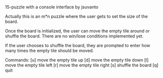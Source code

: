 15-puzzle with a console interface by jsuvanto

Actually this is an m*n puzzle where the user gets to set the size of the board.

Once the board is initialized, the user can move the empty tile around or
shuffle the board. There are no win/lose conditions implemented yet.

If the user chooses to shuffle the board, they are prompted to enter how many
times the empty tile should be moved.

Commands:
[u] move the empty tile up
[d] move the empty tile down
[l] move the empty tile left
[r] move the empty tile right
[s] shuffle the board
[q] quit